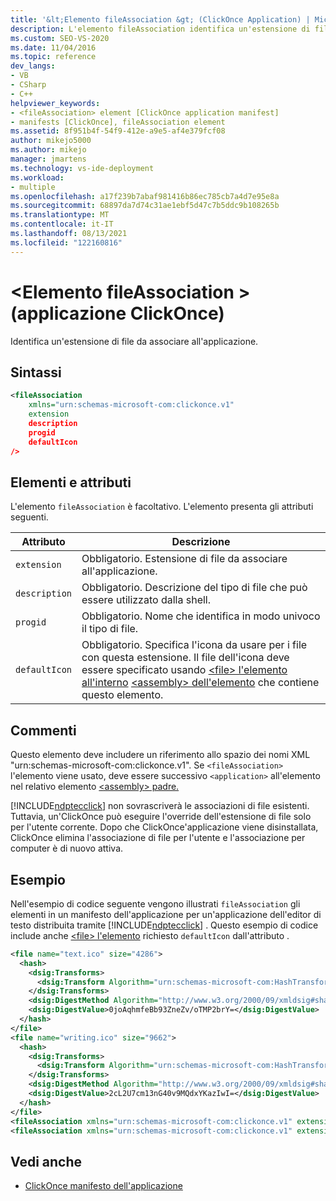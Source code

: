 ```yaml
---
title: '&lt;Elemento fileAssociation &gt; (ClickOnce Application) | Microsoft Docs'
description: L'elemento fileAssociation identifica un'estensione di file da associare all'applicazione. L'elemento fileAssociation è facoltativo.
ms.custom: SEO-VS-2020
ms.date: 11/04/2016
ms.topic: reference
dev_langs:
- VB
- CSharp
- C++
helpviewer_keywords:
- <fileAssociation> element [ClickOnce application manifest]
- manifests [ClickOnce], fileAssociation element
ms.assetid: 8f951b4f-54f9-412e-a9e5-af4e379fcf08
author: mikejo5000
ms.author: mikejo
manager: jmartens
ms.technology: vs-ide-deployment
ms.workload:
- multiple
ms.openlocfilehash: a17f239b7abaf981416b86ec785cb7a4d7e95e8a
ms.sourcegitcommit: 68897da7d74c31ae1ebf5d47c7b5ddc9b108265b
ms.translationtype: MT
ms.contentlocale: it-IT
ms.lasthandoff: 08/13/2021
ms.locfileid: "122160816"
---
```

# <a name="ltfileassociationgt-element-clickonce-application"></a>&lt;Elemento fileAssociation &gt; (applicazione ClickOnce)
Identifica un'estensione di file da associare all'applicazione.

## <a name="syntax"></a>Sintassi

```xml
<fileAssociation
    xmlns="urn:schemas-microsoft-com:clickonce.v1"
    extension
    description
    progid
    defaultIcon
/>
```

## <a name="elements-and-attributes"></a>Elementi e attributi
 L'elemento `fileAssociation` è facoltativo. L'elemento presenta gli attributi seguenti.

|Attributo|Descrizione|
|---------------|-----------------|
|`extension`|Obbligatorio. Estensione di file da associare all'applicazione.|
|`description`|Obbligatorio. Descrizione del tipo di file che può essere utilizzato dalla shell.|
|`progid`|Obbligatorio. Nome che identifica in modo univoco il tipo di file.|
|`defaultIcon`|Obbligatorio. Specifica l'icona da usare per i file con questa estensione. Il file dell'icona deve essere specificato usando [ \<file> l'elemento all'interno](../deployment/file-element-clickonce-application.md) [ \<assembly> dell'elemento](../deployment/assembly-element-clickonce-application.md) che contiene questo elemento.|

## <a name="remarks"></a>Commenti
 Questo elemento deve includere un riferimento allo spazio dei nomi XML "urn:schemas-microsoft-com:clickonce.v1". Se `<fileAssociation>` l'elemento viene usato, deve essere successivo `<application>` all'elemento nel relativo elemento [ \<assembly> padre.](../deployment/assembly-element-clickonce-application.md)

 [!INCLUDE[ndptecclick](../deployment/includes/ndptecclick_md.md)] non sovrascriverà le associazioni di file esistenti. Tuttavia, un'ClickOnce può eseguire l'override dell'estensione di file solo per l'utente corrente. Dopo che ClickOnce'applicazione viene disinstallata, ClickOnce elimina l'associazione di file per l'utente e l'associazione per computer è di nuovo attiva.

## <a name="example"></a>Esempio
 Nell'esempio di codice seguente vengono illustrati `fileAssociation` gli elementi in un manifesto dell'applicazione per un'applicazione dell'editor di testo distribuita tramite [!INCLUDE[ndptecclick](../deployment/includes/ndptecclick_md.md)] . Questo esempio di codice include anche [ \<file> l'elemento](../deployment/file-element-clickonce-application.md) richiesto `defaultIcon` dall'attributo .

```xml
<file name="text.ico" size="4286">
  <hash>
    <dsig:Transforms>
      <dsig:Transform Algorithm="urn:schemas-microsoft-com:HashTransforms.Identity" />
    </dsig:Transforms>
    <dsig:DigestMethod Algorithm="http://www.w3.org/2000/09/xmldsig#sha1" />
    <dsig:DigestValue>0joAqhmfeBb93ZneZv/oTMP2brY=</dsig:DigestValue>
  </hash>
</file>
<file name="writing.ico" size="9662">
  <hash>
    <dsig:Transforms>
      <dsig:Transform Algorithm="urn:schemas-microsoft-com:HashTransforms.Identity" />
    </dsig:Transforms>
    <dsig:DigestMethod Algorithm="http://www.w3.org/2000/09/xmldsig#sha1" />
    <dsig:DigestValue>2cL2U7cm13nG40v9MQdxYKazIwI=</dsig:DigestValue>
  </hash>
</file>
<fileAssociation xmlns="urn:schemas-microsoft-com:clickonce.v1" extension=".text" description="Text  Document (ClickOnce)" progid="Text.Document" defaultIcon="text.ico" />
<fileAssociation xmlns="urn:schemas-microsoft-com:clickonce.v1" extension=".writing" description="Writings (ClickOnce)" progid="Writing.Document" defaultIcon="writing.ico" />
```

## <a name="see-also"></a>Vedi anche
- [ClickOnce manifesto dell'applicazione](../deployment/clickonce-application-manifest.md)